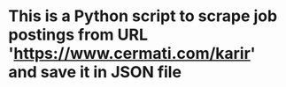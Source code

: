 # This is a Python script to scrape job postings from URL 'https://www.cermati.com/karir' and save it in JSON file